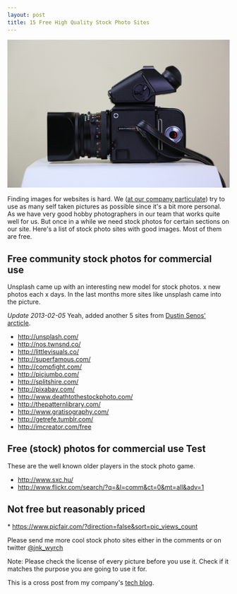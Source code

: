 ```yaml
---
layout: post
title: 15 Free High Quality Stock Photo Sites
---
```

<img src="/img/hasselblad-high-quality-stockphoto-sites-cover.jpg" alt="Hasselblad camera" class="img-responsive" /></a>

Finding images for websites is hard. We ([at our company particulate](http://www.particulate.me/)) try to use as many self taken pictures as possible since it's a bit more personal. As we have very good hobby photographers in our team that works quite well for us. But once in a while we need stock photos for certain sections on our site. Here's a list of stock photo sites with good images. Most of them are free.


<h2>Free community stock photos for commercial use</h2>
Unsplash came up with an interesting new model for stock photos. x new photos each x days. In the last months more sites like unsplash came into the picture.

_Update 2013-02-05_ Yeah, added another 5 sites from [Dustin Senos' arcticle](https://medium.com/design-ux/62ae4bcbe01b).


* http://unsplash.com/
* http://nos.twnsnd.co/
* http://littlevisuals.co/
* http://superfamous.com/
* http://compfight.com/
* http://picjumbo.com/
* http://splitshire.com/
* http://pixabay.com/
* http://www.deathtothestockphoto.com/
* http://thepatternlibrary.com/
* http://www.gratisography.com/
* http://getrefe.tumblr.com/
* http://imcreator.com/free


<h2>Free (stock) photos for commercial use Test</h2>
These are the well known older players in the stock photo game.

* <a href="http://www.sxc.hu/" target="_blank">http://www.sxc.hu/</a>
* <a href="http://www.flickr.com/search/?q=&l=comm&ct=0&mt=all&adv=1" target="_blank">http://www.flickr.com/search/?q=&l=comm&ct=0&mt=all&adv=1</a>


<h2>Not free but reasonably priced</h2>
* <a href="https://www.picfair.com/?direction=false&sort=pic_views_count" target="_blank">https://www.picfair.com/?direction=false&sort=pic_views_count</a>

Please send me more cool stock photo sites either in the comments or on twitter <a href="https://twitter.com/jnk_wyrch" target="_blank">@jnk_wyrch</a>

Note: Please check the license of every picture before you use it. Check if it matches the purpose you are going to use it for.

This is a cross post from my company's [tech blog](http://tech.particulate.me/design/2014/01/06/stock-image-sites/).
